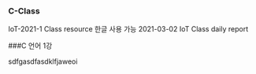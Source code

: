 ### C-Class
IoT-2021-1 Class resource 한글 사용 가능
2021-03-02 IoT Class daily report

###C 언어 1강

sdfgasdfasdklfjaweoi
